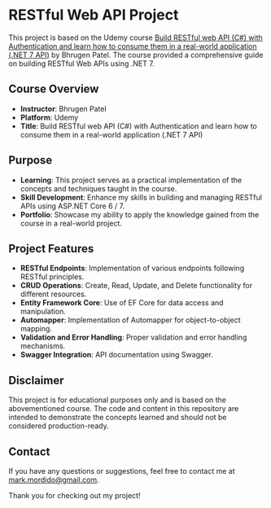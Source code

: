 # RESTful Web API Project

This project is based on the Udemy course [Build RESTful web API (C#) with Authentication and learn how to consume them in a real-world application (.NET 7 API)](https://www.udemy.com/course/restful-api-with-asp-dot-net-core-web-api/learn/lecture/33365786?start=2#overview) by Bhrugen Patel. The course provided a comprehensive guide on building RESTful Web APIs using .NET 7.

## Course Overview

- **Instructor**: Bhrugen Patel
- **Platform**: Udemy
- **Title**: Build RESTful web API (C#) with Authentication and learn how to consume them in a real-world application (.NET 7 API)

## Purpose

- **Learning**: This project serves as a practical implementation of the concepts and techniques taught in the course.
- **Skill Development**: Enhance my skills in building and managing RESTful APIs using ASP.NET Core 6 / 7.
- **Portfolio**: Showcase my ability to apply the knowledge gained from the course in a real-world project.

## Project Features

- **RESTful Endpoints**: Implementation of various endpoints following RESTful principles.
- **CRUD Operations**: Create, Read, Update, and Delete functionality for different resources.
- **Entity Framework Core**: Use of EF Core for data access and manipulation.
- **Automapper**: Implementation of Automapper for object-to-object mapping.
- **Validation and Error Handling**: Proper validation and error handling mechanisms.
- **Swagger Integration**: API documentation using Swagger.

## Disclaimer

This project is for educational purposes only and is based on the abovementioned course. The code and content in this repository are intended to demonstrate the concepts learned and should not be considered production-ready.

## Contact

If you have any questions or suggestions, feel free to contact me at mark.mordido@gmail.com.

Thank you for checking out my project!
